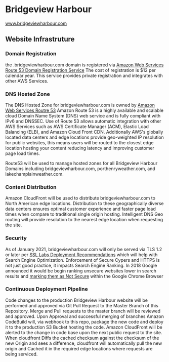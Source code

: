 # Bridgeview Harbour
www.bridgeviewharbour.com


## Website Infrastruture

### Domain Registration
the .bridgeviewharbour.com domain is registered via [Amazon Web Services Route 53 Domain Registration Service](https://docs.aws.amazon.com/Route53/latest/DeveloperGuide/registrar.html)
The cost of registration is $12 per calendar year.
This service provides private registration and integrates with other AWS Services. 


### DNS Hosted Zone
The DNS Hosted Zone for bridgeviewharbour.com is owned by [Amazon Web Services Routre 53](https://aws.amazon.com/route53/)
Amazon Route 53 is a highly available and scalable cloud Domain Name System (DNS) web service and is fully compliant with IPv6 and DNSSEC. Use of Route 53 allows automatic integration with other AWS Services such as AWS Certificate Manager (ACM), Elastic Load Balancing (ELB), and Amazon Cloud Front CDN.  Additionally AWS's globally located data centers and edge locations provide geo-weighted IP resolution for public websites, this means users will be routed to the closest edge location hosting your content reducing latency and improving customer page load times. 

Route53 will be used to manage hosted zones for all Bridgeview Harbour Domains including bridgeviewharbour.com, porthenryweather.com, and lakechamplainweather.com.

### Content Distribution
Amazon CloudFront will be used to distribute bridgeviewharbour.com to North American edge locations. Distribution to these geographically diverse data centers ensures optimal customer experience and faster page load times when compare to traditional single origin hosting. Intelligent DNS Geo routing will provide resolution to the nearest edge location when requesting the site. 

### Security
As of January 2021, bridgeviewharbour.com will only be served via TLS 1.2 or later per [SSL Labs Deployment Recommendations](https://github.com/ssllabs/research/wiki/SSL-and-TLS-Deployment-Best-Practices) which will help with Search Engine Optimization. Enforcement of Secure Cypers and HTTPS is not just good practice, it impacts Search Engine Ranking.  In 2018 Google announced it would be begin ranking unsecure websites lower in search results and [marking them as Not Secure](https://security.googleblog.com/2018/02/a-secure-web-is-here-to-stay.html) within the Google Chrome Browser


### Continuous Deployment Pipeline
Code changes to the production Bridgeview Harbour website will be performed and approved via Git Pull Request to the Master Branch of this Repository. 
Merge and Pull requests to the master branch will be reviewed and approved. Upon Approval and successful merging of branches Amazon CodeBuild will, via webhook to this repo, package the new code and deploy it to the production S3 Bucket hosting the code.  Amazon CloudFront will be alerted to the change in code base upon the next public request to the site.  When cloudfront Diffs the cached checksum against the checksum of the new Origin and sees a difference, cloudfront will automatically pull the new origin and Cached it in the required edge locations where requests are being serviced. 

